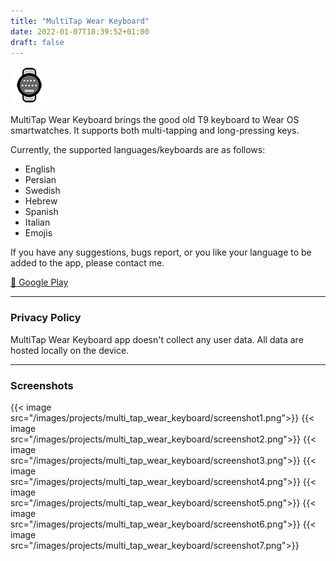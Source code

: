```yaml
---
title: "MultiTap Wear Keyboard"
date: 2022-01-07T18:39:52+01:00
draft: false
---
```


![icon](/images/projects/multi_tap_wear_keyboard/icon.png)

MultiTap Wear Keyboard brings the good old T9 keyboard to Wear OS smartwatches. It supports both multi-tapping and long-pressing keys.

Currently, the supported languages/keyboards are as follows:
- English
- Persian
- Swedish
- Hebrew
- Spanish
- Italian
- Emojis

If you have any suggestions, bugs report, or you like your language to be added to the app, please contact me.

[🔗 Google Play](https://play.google.com/store/apps/details?id=com.mbt925.wear.multitapkeyboard)

---

### Privacy Policy
MultiTap Wear Keyboard app doesn't collect any user data. All data are hosted locally on the device.

---

### Screenshots

{{< image src="/images/projects/multi_tap_wear_keyboard/screenshot1.png">}}
{{< image src="/images/projects/multi_tap_wear_keyboard/screenshot2.png">}}
{{< image src="/images/projects/multi_tap_wear_keyboard/screenshot3.png">}}
{{< image src="/images/projects/multi_tap_wear_keyboard/screenshot4.png">}}
{{< image src="/images/projects/multi_tap_wear_keyboard/screenshot5.png">}}
{{< image src="/images/projects/multi_tap_wear_keyboard/screenshot6.png">}}
{{< image src="/images/projects/multi_tap_wear_keyboard/screenshot7.png">}}